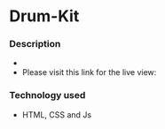 # Drum-Kit
<!-- ![Thumbnail](https://github.com/kunalbafna3/Natours/blob/main/homepage.PNG) -->

### Description
- 
- Please visit this link for the live view: 
 
### Technology used
- HTML, CSS and Js


